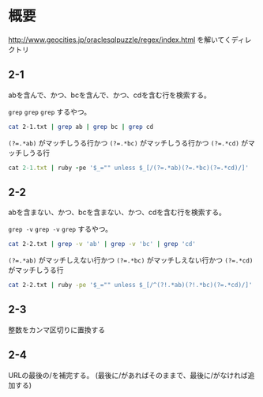 # 概要

http://www.geocities.jp/oraclesqlpuzzle/regex/index.html を解いてくディレクトリ

## 2-1

abを含んで、かつ、bcを含んで、かつ、cdを含む行を検索する。

`grep` `grep` `grep` するやつ。

```bash
cat 2-1.txt | grep ab | grep bc | grep cd
```

`(?=.*ab)` がマッチしうる行かつ `(?=.*bc)` がマッチしうる行かつ `(?=.*cd)` がマッチしうる行

```ruby
cat 2-1.txt | ruby -pe '$_="" unless $_[/(?=.*ab)(?=.*bc)(?=.*cd)/]'
```

## 2-2

abを含まない、かつ、bcを含まない、かつ、cdを含む行を検索する。

`grep -v` `grep -v` `grep` するやつ。

```bash
cat 2-2.txt | grep -v 'ab' | grep -v 'bc' | grep 'cd'
```

`(?=.*ab)` がマッチしえない行かつ `(?=.*bc)` がマッチしえない行かつ `(?=.*cd)` がマッチしうる行

```bash
cat 2-2.txt | ruby -pe '$_="" unless $_[/^(?!.*ab)(?!.*bc)(?=.*cd)/]'
```

## 2-3

整数をカンマ区切りに置換する


## 2-4

URLの最後の/を補完する。
(最後に/があればそのままで、最後に/がなければ追加する)


